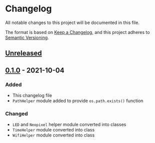 # Changelog
All notable changes to this project will be documented in this file.

The format is based on [Keep a Changelog](https://keepachangelog.com/en/1.0.0/),
and this project adheres to [Semantic Versioning](https://semver.org/spec/v2.0.0.html).

<!--
## [x.y.z] - yyyy-mm-dd
### Added
### Changed
### Removed
### Fixed
-->

## [Unreleased]

## [0.1.0] - 2021-10-04
### Added
- This changelog file
- `PathHelper` module added to provide `os.path.exists()` function

### Changed
- `LED` and `Neopixel` helper module converted into classes
- `TimeHelper` module converted into class
- `WifiHelper` module converted into class

<!-- Links -->
[Unreleased]: https://github.com/brainelectronics/micropython-modules/compare/0.1.0...develop


[0.1.0]: https://github.com/brainelectronics/micropython-modules/tree/0.1.0
